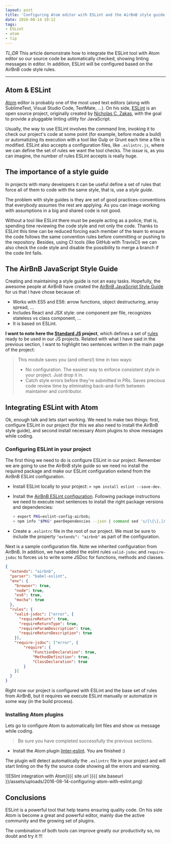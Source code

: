 ```yaml
---
layout: post
title: 'Configuring Atom editor with ESLint and the AirBnB style guide rules'
date: 2016-08-14 19:12
tags:
- ESLint
- atom
- tip
---
```


*TL;DR* This article demonstrate how to integrate the ESLint tool with Atom editor so our source code be automatically checked, showing linting messages in editor. In addition, ESLint will be configured based on the AirBnB code style rules.

---

## Atom & ESLint

[Atom](https://atom.io) editor is probably one of the most used text editors (along with SublimeText, Visual Studio Code, TextMate, ...). On his side, [ESLint](http://eslint.org) is an open source project, originally created by [Nicholas C. Zakas](https://www.nczonline.net), with the goal to provide a pluggable linting utility for JavaScript.

Usually, the way to use ESLint involves the command line, invoking it to check our project's code at some point (for example, before made a build) or automatizing its execution with a tool like Gulp or Grunt each time a file is modified. ESLint also accepts a configuration files, like `.eslintrc.js`, where we can define the set of rules we want the tool checks. The *issue* is, as you can imagine, the number of rules ESLint accepts is really huge.

## The importance of a style guide

In projects with many developers it can be useful define a set of rules that force all of them to code with the same style, that is, use a *style guide*.

The problem with style guides is they are set of good practices-conventions that everybody assumes the rest are applying. As you can image working with assumptions in a big and shared code is not good.

Without a tool like ESLint there must be people acting as a police, that is, spending time reviewing the code style and not only the code. Thanks to ESLint this time can be reduced forcing each member of the team to ensure the code follows the same convention rules before committing or pushing to the repository. Besides, using CI tools (like GitHub with TravisCI) we can also check the code style and disable the possibility to merge a branch if the code lint fails.

## The AirBnB JavaScript Style Guide

Creating and maintaining a style guide is not an easy tasks. Hopefully, the awesome people at AirBnB have created the [AirBnB JavaScript Style Guide](https://github.com/airbnb/javascript) for us that I have chose because of:

- Works with ES5 and ES6: arrow functions, object destructuring, array spread, ...
- Includes React and JSX style: one component per file, recognizes stateless vs class component, ...
- It is based on ESLint.

**I want to note here the [Standard JS](http://standardjs.com) project**, which defines a set of [rules](http://standardjs.com/rules.html) ready to be used in our JS projects. Related with what I have said in the previous section, I want to highlight two sentences written in the main page of the project:

> This module saves you (and others!) time in two ways:
>
> - No configuration. The easiest way to enforce consistent style in your project. Just drop it in.
> - Catch style errors before they're submitted in PRs. Saves precious code review time by eliminating back-and-forth between maintainer and contributor.

## Integrating ESLint with Atom

Ok, enough talk and lets start working. We need to make two things: first, configure ESLint in our project (for this we also need to install the AirBnB style guide), and second install necessary Atom plugins to show messages while coding.

### Configuring ESLint in your project

The first thing we need to do is configure ESLint in our project. Remember we are going to use the AirBnB style guide so we need no install the required package and make our ESLint configuration extend from the AirBnB ESLint configuration.

- Install ESLint locally to your project: `> npm install eslint --save-dev`.
- Install the [AirBnB ESLint configuration](https://www.npmjs.com/package/eslint-config-airbnb). Following package instructions we need to execute next sentences to install the right package versions and dependencies:

  ```bash
  > export PKG=eslint-config-airbnb;
  > npm info "$PKG" peerDependencies --json | command sed 's/[\{\},]//g ; s/: /@/g' | xargs npm install --save-dev "$PKG"
  ```

- Create a `.eslintrc` file in the root of our project. We must be sure to include the property `"extends": "airbnb"` as part of the configuration.

Next is a sample configuration file. Note we inherited configuration from AirBnB. In addition, we have added the eslint rules `valid-jsdoc` and `require-jsdoc` to forces us to write some JSDoc for functions, methods and classes.


```json
{
  "extends": "airbnb",
  "parser": "babel-eslint",
  "env": {
    "browser": true,
    "node": true,
    "es6": true,
    "mocha": true
  },
  "rules": {
    "valid-jsdoc": ["error", {
      "requireReturn": true,
      "requireReturnType": true,
      "requireParamDescription": true,
      "requireReturnDescription": true
    }],
    "require-jsdoc": ["error", {
        "require": {
            "FunctionDeclaration": true,
            "MethodDefinition": true,
            "ClassDeclaration": true
        }
    }]
  }
}
```

Right now our project is configured with ESLint and the base set of rules from AirBnB, but it requires we execute ESLint manually or automatize in some way (in the build process).

### Installing Atom plugins

Lets go to configure Atom to automatically lint files and show us message while coding.

> Be sure you have completed successfully the previous sections.

- Install the Atom plugin [linter-eslint](https://github.com/AtomLinter/linter-eslint). You are finished :)

The plugin will detect automatically the `.eslintrc` file in your project and will start linting on the fly the source code showing all the errors and warning.

![ESlint integration with Atom]({{ site.url }}{{ site.baseurl }}/assets/uploads/2016-08-14-configuring-atom-with-eslint.png)

## Conclusions

ESLint is a powerful tool that help teams ensuring quality code. On his side Atom is become a great and powerful editor, mainly due the active community and the growing set of plugins.

The combination of both tools can improve greatly our productivity so, no doubt and try it !!!

